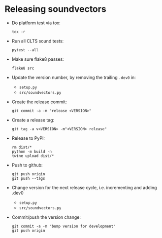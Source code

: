 
# Releasing soundvectors

- Do platform test via tox:
  ```shell
  tox -r
  ```

- Run all CLTS sound tests:
  ```shell
  pytest --all
  ```

- Make sure flake8 passes:
  ```shell
  flake8 src
  ```

- Update the version number, by removing the trailing `.dev0` in:
  - `setup.py`
  - `src/soundvectors.py`

- Create the release commit:
  ```shell
  git commit -a -m "release <VERSION>"
  ```

- Create a release tag:
  ```
  git tag -a v<VERSION> -m"<VERSION> release"
  ```

- Release to PyPI:
  ```shell
  rm dist/*
  python -m build -n
  twine upload dist/*
  ```

- Push to github:
  ```shell
  git push origin
  git push --tags
  ```

- Change version for the next release cycle, i.e. incrementing and adding .dev0

  - `setup.py`
  - `src/soundvectors.py`

- Commit/push the version change:
  ```shell
  git commit -a -m "bump version for development"
  git push origin
  ```
